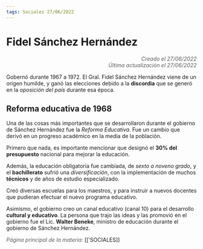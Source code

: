```yaml
---
tags: Sociales 27/06/2022
---
```


# Fidel Sánchez Hernández
<div style="text-align: right; opacity: 0.7; font-style: italic;">Creado el 27/06/2022</div>
<div style="text-align: right; opacity: 0.7; font-style: italic;">Última actualización el 27/06/2022</div>

Gobernó durante 1967 a 1972. El Gral. Fidel Sánchez Hernández viene de un origen humilde, y ganó las elecciones debido a la **discordia** que se generó en la *oposición del país* durante esa época.

## Reforma educativa de 1968

Una de las cosas más importantes que se desarrollaron durante el gobierno de Sánchez Hernández fue la *Reforma Educativa*. Fue un cambio que derivó en un progreso académico en la media de la población.

Primero que nada, es importante mencionar que designó el **30% del presupuesto** nacional para mejorar la educación.

Además, la educación obligatoria fue cambiada, de *sexto a noveno grado*, y el **bachillerato** sufrió una *diversificación*, con la implementación de muchos **técnicos** y de años de estudio especializado.

Creó diversas escuelas para los maestros, y para instruir a nuevos docentes que pudieran efectuar el nuevo programa educativo.

Asimismo, el gobierno creo un canal educativo (canal 10) para el desarrollo **cultural y educativo**. La persona que trajo las ideas y las promovió en el gobierno fue el Lic. **Walter Beneke**, ministro de educación durante el gobierno de Sánchez Hernández.



<span style="opacity: 0.7; font-style: italic;">Página principal de la materia:</span> [['SOCIALES]]